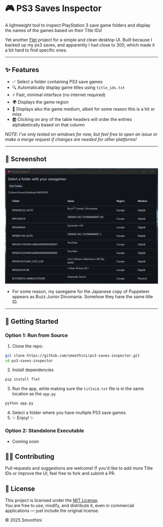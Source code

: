 # 🎮 PS3 Saves Inspector

A lightweight tool to inspect PlayStation 3 save game folders and display the names of the games based on their Title IDs!

Yet another [Flet](https://flet.dev/) project for a simple and clean desktop UI. Built because I backed up my ps3 saves, and apparently I had close to 300, which made it a bit hard to find specific ones.

---

## ✨ Features

- ✅ Select a folder containing PS3 save games
- 🔍 Automatically display game titles using `title_ids.txt`
- ⚡️ Fast, minimal interface (no internet required)
- 🌍 Displays the game region
- 📼 Displays also the game medium, albeit for some reason this is a hit or miss
- 🆎 Clicking on any of the table headers will order the entries alphabetically based on that column

_NOTE: I've only tested on windows for now, but feel free to open an issue or make a merge request if changes are needed for other platforms!_

---

## 📸 Screenshot

![Screenshot](screenshot.png)
  - For some reason, my savegame for the Japanese copy of Puppeteer appears as Buzz Junior Dinomania. Somehow they have the same title ID.

---

## 🚀 Getting Started

### Option 1: Run from Source

1. Clone the repo:
  ```bash
  git clone https://github.com/smoothini/ps3-saves-inspector.git
  cd ps3-saves-inspector
  ```
2. Install dependencies
  ```bash
  pip install flet
  ```
3. Run the app, while making sure the `titleid.txt` file is in the same location as the `app.py`
  ```bash
  python app.py
  ```
4. Select a folder where you have multiple PS3 save games
5. ✨ Enjoy! ✨

### Option 2: Standalone Executable
  - Coming soon

## 🙋‍♂️ Contributing
Pull requests and suggestions are welcome!
If you'd like to add more Title IDs or improve the UI, feel free to fork and submit a PR.

## 📜 License

This project is licensed under the [MIT License](LICENSE).  
You are free to use, modify, and distribute it, even in commercial applications — just include the original license.

© 2025 Smoothini